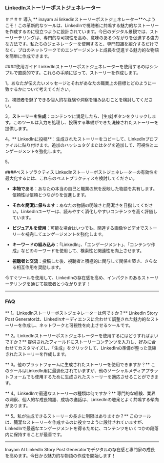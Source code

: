 ### LinkedInストーリーポストジェネレーター

＃＃＃＃ 導入
** inayam ai linkedinストーリーポストジェネレーター**へようこそ！この革新的なツールは、LinkedInで視聴者に共鳴する魅力的なストーリーを作成するのに役立つように設計されています。今日のデジタル景観では、ストーリーテリングは、専門的な可視性を高め、意味のあるつながりを促進する強力な方法です。私たちのジェネレーターを使用すると、専門知識を紹介するだけでなく、プロのネットワークでのエンゲージメントと成長を促進する魅力的な物語を簡単に作成できます。

####使用ガイド
LinkedInストーリーポストジェネレーターを使用するのはシンプルで直感的です。これらの手順に従って、ストーリーを作成します。

1。あなたが伝えたいメッセージとそれがあなたの職業上の目標とどのように一致するかについて考えてください。

2。視聴者を魅了できる個人的な経験や洞察を組み込むことを検討してください。

3。**ストーリーを生成**：コンテンツに満足したら、[生成]ボタンをクリックします。このツールは入力を処理し、投稿する準備ができた洗練されたストーリーを提供します。

4。** LinkedInに投稿**：生成されたストーリーをコピーして、LinkedInプロファイルに貼り付けます。追加のハッシュタグまたはタグを追加して、可視性とエンゲージメントを強化します。

5。

####ベストプラクティス
LinkedInストーリーポストジェネレーターの有効性を最大化するには、これらのベストプラクティスを検討してください。

-  **本物である**：あなたの本当の自己と職業の旅を反映した物語を共有します。信頼性は信頼とつながりを促進します。

-  **それを簡潔に保ちます**：あなたの物語の明確さと簡潔さを目指してください。LinkedInユーザーは、読みやすく消化しやすいコンテンツを高く評価しています。

-  **ビジュアルを使用**：可能な場合はいつでも、関連する画像やビデオでストーリーを補完してエンゲージメントを強化します。

-  **キーワードの組み込み**：「LinkedIn」、「エンゲージメント」、「コンテンツ作成」などのキーワードを使用して、検索性と関連性を向上させます。

-  **視聴者と交流**：投稿した後、視聴者と積極的に関与して関係を築き、さらなる相互作用を奨励します。

今すぐツールを使用して、LinkedInの存在感を高め、インパクトのあるストーリーテリングを通じて視聴者とつながります！

----

### FAQ

** 1。LinkedInストーリーポストジェネレーターは何ですか？**
LinkedIn Story Post Generatorは、LinkedInオーディエンスに合わせて調整された魅力的なストーリーを作成し、ネットワークと可視性を向上させるツールです。

** 2。LinkedInストーリーポストジェネレーターを使用するにはどうすればよいですか？**
提供されたフィールドにストーリーコンテンツを入力し、好みに合わせてカスタマイズし、「生成」をクリックして、LinkedInの準備が整った洗練されたストーリーを作成します。

** 3。他のプラットフォームに生成されたストーリーを使用できますか？**
このツールはLinkedIn用に最適化されていますが、他のソーシャルメディアプラットフォームでも使用するために生成されたストーリーを適応させることができます。

** 4。LinkedInで最適なストーリーの種類は何ですか？**
専門的な経験、業界の洞察、個人的な成長物語、成功の逸話は、LinkedInの聴衆とよく共鳴する傾向があります。

** 5。私が生成できるストーリーの長さに制限はありますか？**
このツールは、簡潔なストーリーを作成するのに役立つように設計されていますが、LinkedInで最適なエンゲージメントを得るために、コンテンツをいくつかの段落内に保持することが最善です。

----

Inayam AI LinkedIn Story Post Generatorでデジタルの存在感と専門家の成長を高めます。今日から魅力的な物語の作成を開始します！